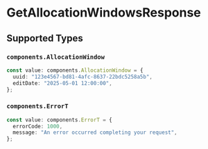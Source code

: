 # GetAllocationWindowsResponse


## Supported Types

### `components.AllocationWindow`

```typescript
const value: components.AllocationWindow = {
  uuid: "123e4567-bd81-4afc-8637-22bdc5258a5b",
  editDate: "2025-05-01 12:00:00",
};
```

### `components.ErrorT`

```typescript
const value: components.ErrorT = {
  errorCode: 1000,
  message: "An error occurred completing your request",
};
```

